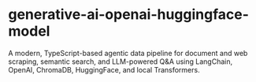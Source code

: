 # generative-ai-openai-huggingface-model
A modern, TypeScript-based agentic data pipeline for document and web scraping, semantic search, and LLM-powered Q&amp;A using LangChain, OpenAI, ChromaDB, HuggingFace, and local Transformers.
